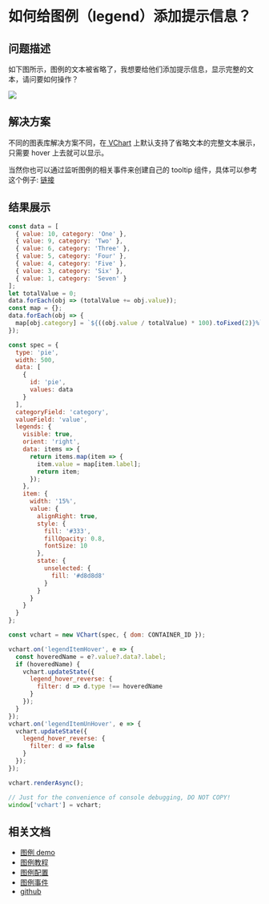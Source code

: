 # 如何给图例（legend）添加提示信息？

## 问题描述

如下图所示，图例的文本被省略了，我想要给他们添加提示信息，显示完整的文本，请问要如何操作？

![](/vchart/faq/92-0.png)

## 解决方案

不同的图表库解决方案不同，在[ VChart](https://visactor.io/vchart/) 上默认支持了省略文本的完整文本展示，只需要 hover 上去就可以显示。

当然你也可以通过监听图例的相关事件来创建自己的 tooltip 组件，具体可以参考这个例子: [链接](https://codesandbox.io/s/vchart-legend-custom-interaction-8qsx5z?file=/src/index.ts)

## 结果展示

```javascript livedemo
const data = [
  { value: 10, category: 'One' },
  { value: 9, category: 'Two' },
  { value: 6, category: 'Three' },
  { value: 5, category: 'Four' },
  { value: 4, category: 'Five' },
  { value: 3, category: 'Six' },
  { value: 1, category: 'Seven' }
];
let totalValue = 0;
data.forEach(obj => (totalValue += obj.value));
const map = {};
data.forEach(obj => {
  map[obj.category] = `${((obj.value / totalValue) * 100).toFixed(2)}%`;
});

const spec = {
  type: 'pie',
  width: 500,
  data: [
    {
      id: 'pie',
      values: data
    }
  ],
  categoryField: 'category',
  valueField: 'value',
  legends: {
    visible: true,
    orient: 'right',
    data: items => {
      return items.map(item => {
        item.value = map[item.label];
        return item;
      });
    },
    item: {
      width: '15%',
      value: {
        alignRight: true,
        style: {
          fill: '#333',
          fillOpacity: 0.8,
          fontSize: 10
        },
        state: {
          unselected: {
            fill: '#d8d8d8'
          }
        }
      }
    }
  }
};

const vchart = new VChart(spec, { dom: CONTAINER_ID });

vchart.on('legendItemHover', e => {
  const hoveredName = e?.value?.data?.label;
  if (hoveredName) {
    vchart.updateState({
      legend_hover_reverse: {
        filter: d => d.type !== hoveredName
      }
    });
  }
});
vchart.on('legendItemUnHover', e => {
  vchart.updateState({
    legend_hover_reverse: {
      filter: d => false
    }
  });
});

vchart.renderAsync();

// Just for the convenience of console debugging, DO NOT COPY!
window['vchart'] = vchart;
```

## 相关文档

- [图例 demo](https://visactor.io/vchart/demo/legend/custom-data)
- [图例教程](https://visactor.io/vchart/guide/tutorial_docs/Chart_Concepts/Legend)
- [图例配置](https://visactor.io/vchart/option/barChart#legends-discrete.type)
- [图例事件](https://www.visactor.io/vchart/api/API/event#legend)
- [github](https://github.com/VisActor/VChart)
